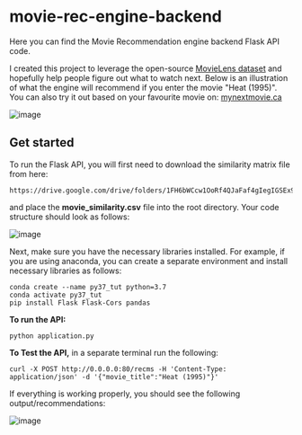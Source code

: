 # movie-rec-engine-backend

Here you can find the Movie Recommendation engine backend Flask API code. 

I created this project to leverage the open-source [MovieLens dataset](https://grouplens.org/datasets/movielens/) and hopefully help people figure out what to watch next. Below is an illustration of what the engine will recommend if you enter the movie "Heat (1995)". You can also try it out based on your favourite movie on: [mynextmovie.ca](https://mynextmovie.ca)  

![image](https://user-images.githubusercontent.com/26292532/128757396-9f10b632-dbbf-4b7e-a431-cd308cc08c54.png)


## Get started

To run the Flask API, you will first need to download the similarity matrix file from here:

```
https://drive.google.com/drive/folders/1FH6bWCcw1OoRf4QJaFaf4gIegIGSEx9r
```

and place the **movie_similarity.csv** file into the root directory. Your code structure should look as follows:

![image](https://user-images.githubusercontent.com/26292532/128761706-172d52a1-6dcf-41be-979d-c97753bced21.png)


Next, make sure you have the necessary libraries installed. For example, if you are using anaconda, you can create a separate environment and install necessary libraries as follows:

```
conda create --name py37_tut python=3.7
conda activate py37_tut
pip install Flask Flask-Cors pandas
```

**To run the API:**

```
python application.py
```

**To Test the API,** in a  separate terminal run the following:

```
curl -X POST http://0.0.0.0:80/recms -H 'Content-Type: application/json' -d '{"movie_title":"Heat (1995)"}'
```

If everything is working properly, you should see the following output/recommendations:

![image](https://user-images.githubusercontent.com/26292532/128763468-d0c46790-a393-4e9e-9bdd-daf226d6c105.png)


